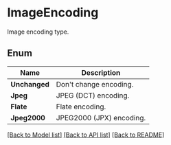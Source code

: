 ﻿
# ImageEncoding
Image encoding type.

## Enum
 Name | Description
------------ | ------------
**Unchanged** | Don't change encoding.
**Jpeg** | JPEG (DCT) encoding.
**Flate** | Flate encoding.
**Jpeg2000** | JPEG2000 (JPX) encoding.


[[Back to Model list]](../../README.md#documentation-for-models) [[Back to API list]](../../README.md#documentation-for-api-endpoints) [[Back to README]](../../README.md)


